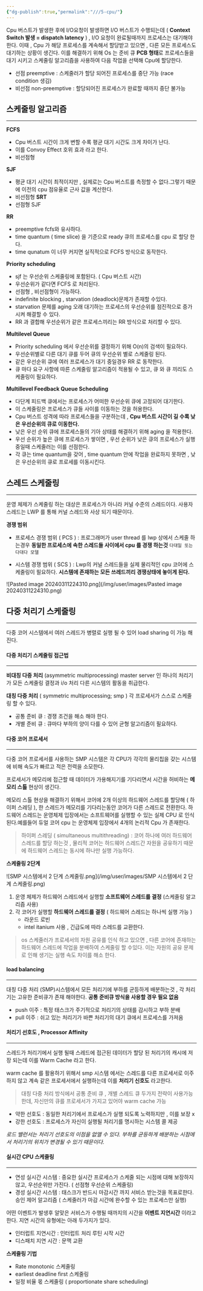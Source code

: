 ```yaml
---
{"dg-publish":true,"permalink":"///5-cpu/"}
---
```



Cpu 버스트가 발생한 후에  I/O요청이 발생하면 I/O 버스트가 수행되는데 ( **Context Switch 발생 = dispatch latency** ) , I/O 요청이 완료될때까지 프로세스는 대기해야한다. 이때 , Cpu 가 해당 프로세스를 계속해서 할당받고 있으면 , 다른 모든 프로세스도 대기하는 상황이 생긴다. 이를 해결하기 위해 Os 는 준비 큐 **PCB 형태**로 프로세스들을 대기 시키고 스케줄링 알고리즘을 사용하여 다음 작업을 선택해 Cpu에 할당한다. 

- 선점 preemptive : 스케줄러가 할당 되어진 프로세스를 중단 가능 (race condition 생김)
- 비선점  non-preemptive : 할당되어진 프로세스가 완료할 때까지 중단 불가능

## 스케줄링 알고리즘
---
**FCFS** 
- Cpu 버스트 시간이 크게 변할 수록 평균 대기 시간도 크게 차이가 난다.
- 이를 Convoy Effect 호위 효과 라고 한다. 
- 비선점형

**SJF**
- 평균 대기 시간이 최적이지만 , 실제로는 Cpu 버스트를 측정할 수 없다.그렇기 때문에 이전의 cpu 점유율로 근사 값을 계산한다.
- 비선점형 
**SRT**
 - 선점형 SJF

**RR**
- preemptive fcfs와  유사하다.
- time quantum ( time slice) 을 기준으로 ready 큐의 프로세스를 cpu 로 할당 한다.
- time qunatum 이  너무 커지면 실직적으로 FCFS 방식으로 동작한다. 

**Priority scheduling**
- sjf 는 우선순위 스케줄링에 포함된다. ( Cpu 버스트 시간)
- 우선순위가 같다면 FCFS 로 처리된다.
- 선점형 , 비선점형이 가능하다.
-  indefinite blocking , starvation (deadlock)문제가 존재할 수있다.
- starvation 문제를 aging  오래 대기하는 프로세스의 우선순위를 점진적으로 증가시켜 해결할 수 있다.
- RR 과 결합해 우선순위가 같은 프로세스끼리는 RR 방식으로 처리할 수 있다.

**Multilevel Queue**
- Priority scheduling 에서 우선순위를 결정하기 위해 O(n)의 검색이 필요하다.
- 우선순위별로 다른 대기 큐를 두어 큐의 우선순위 별로 스케줄링 된다.
- 같은 우선순위 큐에 여러 프로세스가 대기 중일경우 RR 로 동작한다.
- 큐 마다 요구 사항에 따른 스케줄링 알고리즘이 적용될 수 있고, 큐 와 큐 끼리도 스케줄링이 필요하다.

**Multillevel Feedback Queue Scheduling**
- 다단계 피드백 큐에서는 프로세스가 어떠한 우선순위 큐에 고정되어 대기한다.
- 이 스케줄링은 프로세스가 큐들 사이를 이동하는 것을 허용한다.
-  Cpu 버스트 성격에 따라 프로세스들을 구분하는데 , **Cpu 버스트 시간이 길 수록 낮은 우선순위의 큐로 이동한다.**
- 낮은 우선 순위 큐에 프로세스들의 기아 상태를 해결하기 위해 aging 을 적용한다.
-  우선 순위가 높은 큐에 프로세스가 쌓이면 , 우선 순위가 낮은 큐의 프로세스가 실행 중일때 스케줄러는 이를 선점한다.
- 각 큐는 time quantum을 갖어 , time quantum 안에 작업을 완료하지 못하면 ,  낮은 우선순위의 큐로 프로세를 이동시킨다.

## 스레드 스케줄링
---
운영 체제가 스케줄링 하는 대상은 프로세스가 아니라 커널 수준의 스레드이다. 사용자  스레드는 LWP 를 통해 커널 스레드와 사상 되기  때문이다.

**경쟁 범위**
- 프로세스 경쟁 범위 ( PCS ) : 프로그래머가 user thread 를 lwp 상에서 스케줄 하는경우  **동일한 프로세스에 속한 스레드들 사이에서 cpu 를 경쟁 하는것**
`다대일 또는 다대다 모델 `

  
- 시스템 경쟁 범위 ( SCS ) :  Lwp의 커널 스레드들을 실제 물리적인 cpu 코어에  스케줄링이 필요하다. **시스템에 존재하는 모든 쓰레드끼리 경쟁상태에 놓이게 된다.**  


![Pasted image 20240311224310.png](/img/user/images/Pasted image 20240311224310.png)

## 다중 처리기 스케줄링
---
다중 코어 시스템에서 여러  스레드가 병렬로 실행 될 수 있어 load sharing 이 가능 해진다.

#### 다중 처리기 스케줄링 접근법
--- 
**비대칭 다중 처리** (asymmetric multiprocessing)
master server 인 하나의 처리기가 모든 스케줄링 결정과 i/o 처리  다른 시스템의 활동을 취급한다.

**대칭 다중 처리** ( symmetric multiprocessing; smp )
각 프로세서가 스스로 스케줄링 할 수 있다.  
- 공통 준비 큐  : 경쟁 조건을 해소 해야 한다. 
- 개별 준비 큐 : 큐마다 부하의 양이 다를 수 있어 균형 알고리즘이 필요하다.




#### 다중 코어 프로세서
---
다중 코어 프로세서를 사용하는 SMP 시스템은 각 CPU가 각각의 물리칩을 갖는  시스템에 비해 속도가 빠르고 적은 전력을 소모한다.

프로세서가 메모리에 접근할 때 데이터가 가용해지기를 기다리면서  시간을 허비하는 **메모리 스톨** 현상이 생긴다. 

메모리 스톨 현상을 해결하기 위해서 코어에 2개 이상의 하드웨어 스레드를 할당해 ( 하이퍼 스레딩 ), 한 스레드가 메모리를 기다리는동안 코어가 다른 스레드로 전환한다.
하드웨어 스레드는 운영체제 입장에서는 소프트웨어를 실행할 수 있는 실제 CPU 로 인식 된다.예를들어 듀얼 코어 cpu 는 운영체제 입장에서 4개의 논리적 Cpu 가 존재한다.


> 하이퍼 스레딩 ( simultaneous multithreading) :  코어 하나에 여러 하드웨어 스레드를 할당 하는것 , 물리적 코어는 하드웨어 스레드간 자원을 공유하기 때문에 하드웨어 스레드는 동시에 하나만 실행 가능하다.

**스케줄링 2단계**

![SMP 시스템에서 2 단계 스케줄링.png](/img/user/images/SMP 시스템에서 2 단계 스케줄링.png)
1. 운영 체제가 하드웨어 스레드에서 실행할 **소프트웨어 스레드를 결정** (스케줄링 알고리즘 사용)
2. 각 코어가 실행할 **하드웨어 스레드를 결정** ( 하드웨어 스레드는 하나씩 실행 가능 )
   -  라운드 로빈
   - intel itanium 사용 , 긴급도에 따라 스레드를 교환한다.

> os 스케줄러가 프로세서의 자원 공유를 인식 하고 있으면 , 다른 코어에 존재하는 하드웨어 스레드에 작업을 분배하여 스케줄링 할 수있다. 이는 자원의 공유 문제로 인해 생기는 실행 속도 차이를 해소 한다.

#### load balancing
---
대칭 다중 처리 (SMP)시스템에서 모든 처리기에 부하를 균등하게 배분하는것 , 각 처리기는 고유한 준비큐가 존재 해야한다.
**공통 준비큐 방식을 사용할 경우 필요 없음**

- push 이주 : 특정 태스크가 주기적으로 처리기의 상태를 감시하고 부하 분배
- pull 이주  : 쉬고 있는 처리기가 바쁜 처리기의 대기 큐에서 프로세스를 가져옴 


#### 처리기 선호도 , Processor Affinity
---
스레드가 처리기에서 실행 될때 스레드에 접근된 데이터가 할당 된 처리기의 캐시에 저장 되는데 이를 Warm Cache 라고 한다.

warm cache 를 활용하기 위해서 smp 시스템 에서는 스레드를 다른 프로세서로 이주하지 않고 계속 같은 프로세서에서 실행하는데 이를 **처리기 신호도** 라고한다.
> 
> 대칭 다중 처리 방식에서 공통 준비 큐 , 개별 스레드 큐 두가지 전략이 사용가능한데,  자신만의 큐를 프로세서가 가지고 있어야 warm cache 가능

- 약한 선호도 : 동일한 처리기에서 프로세스가 실행 되도록 노력하지만 , 이를 보장 x
- 강한 선호도 : 프로세스가 자신이 실행될 처리기를 명시하는 시스템 콜 제공

*로드 밸런서는 처리기 선호도의 이점을 없앨 수 있다. 부하를 균등하게 배분하는 시점에서 처리기의 위치가 변경될 수 있기 때문이다.*


#### 실시간 CPU 스케줄링
---
- 연성 실시간 시스템 : 중요한 실시간 프로세스가 스케줄 되는 시점에 대해 보장하지 않고, 우선순위만 가진다. ( 선점형 우선순위 스케줄링)
- 경성 실시간 시스템 : 태스크가 반드시 마감시간 까지 서비스 받는것을 목표로한다. 승인 제어 알고리즘 ( 스케줄러가 마감 시간에 완수할 수 있는 프로세스만 실행)

어떤 이벤트가 발생후 알맞은 서비스가 수행될 때까지의 시간을 **이벤트 지연시간** 이라고 한다. 지연 시간의 유형에는 아래 두가지가 있다.

- 인터럽트 지연시간  : 인터럽트 처리 루틴 시작 시간
- 디스패치 지연 시간 : 문맥 교환

 **스케줄링 기법**
- Rate monotonic 스케줄링
- earliest deadline first 스케줄링
- 일정 비율 몫 스케줄링 ( proportionate share scheduling)


